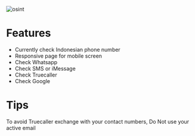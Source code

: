 ![osint](https://raw.githubusercontent.com/hyanc/osint/master/preview.png)
# Features
- Currently check Indonesian phone number
- Responsive page for mobile screen
- Check Whatsapp
- Check SMS or iMessage
- Check Truecaller
- Check Google

# Tips
To avoid Truecaller exchange with your contact numbers, Do Not use your active email
